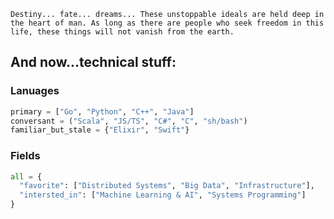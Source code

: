 ```Destiny... fate... dreams... These unstoppable ideals are held deep in the heart of man. As long as there are people who seek freedom in this life, these things will not vanish from the earth.```

## And now...technical stuff:

### Lanuages
```python
primary = ["Go", "Python", "C++", "Java"]
conversant = ("Scala", "JS/TS", "C#", "C", "sh/bash")
familiar_but_stale = {"Elixir", "Swift"}
```

### Fields
```python
all = {
  "favorite": ["Distributed Systems", "Big Data", "Infrastructure"],
  "intersted_in": ["Machine Learning & AI", "Systems Programming"]
}
```
